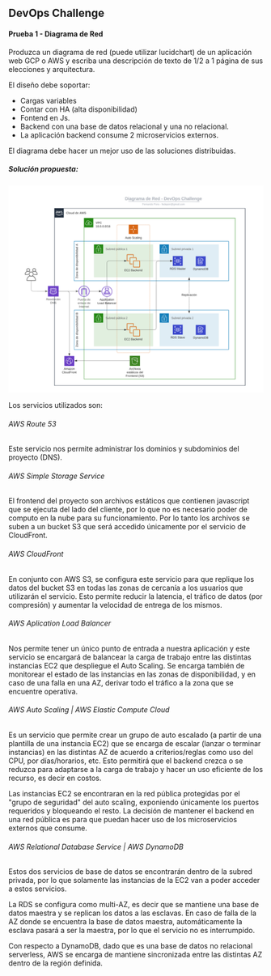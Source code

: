 ## DevOps Challenge

#### Prueba 1 - Diagrama de Red

Produzca un diagrama de red (puede utilizar lucidchart) de un aplicación web GCP o AWS y escriba una descripción de texto de 1/2 a 1 página de sus elecciones y arquitectura.

El diseño debe soportar:

- Cargas variables
- Contar con HA (alta disponibilidad)
- Fontend en Js.
- Backend con una base de datos relacional y una no relacional.
- La aplicación backend consume 2 microservicios externos.

El diagrama debe hacer un mejor uso de las soluciones distribuidas.



##### Solución propuesta:

![Diagrama de Red en AWS](https://github.com/fedapon/devops-challenge/blob/main/prueba-1/Craftech%20Challenge%20-%20Diagrama%20de%20Red.png)

Los servicios utilizados son:

###### AWS Route 53

Este servicio nos permite administrar los dominios y subdominios del proyecto (DNS).

###### AWS Simple Storage Service

El frontend del proyecto son archivos estáticos que contienen javascript que se ejecuta del lado del cliente, por lo que no es necesario poder de computo en la nube para su funcionamiento. Por lo tanto los archivos se suben a un bucket S3 que será accedido únicamente por el servicio de CloudFront.

###### AWS CloudFront

En conjunto con AWS S3, se configura este servicio para que replique los datos del bucket S3 en todas las zonas de cercanía a los usuarios que utilizarán el servicio. Esto permite reducir la latencia, el tráfico de datos (por compresión) y aumentar la velocidad de entrega de los mismos.

###### AWS Aplication Load Balancer

Nos permite tener un único punto de entrada a nuestra aplicación y este servicio se encargará de balancear la carga de trabajo entre las distintas instancias EC2 que despliegue el Auto Scaling. Se encarga también de monitorear el estado de las instancias en las zonas de disponibilidad, y en caso de una falla en una AZ, derivar todo el tráfico a la zona que se encuentre operativa.

###### AWS Auto Scaling | AWS Elastic Compute Cloud

Es un servicio que permite crear un grupo de auto escalado (a partir de una plantilla de una instancia EC2) que se encarga de escalar (lanzar o terminar instancias) en las distintas AZ de acuerdo a criterios/reglas como uso del CPU, por días/horarios, etc. Esto permitirá que el backend crezca o se reduzca para adaptarse a la carga de trabajo y hacer un uso eficiente de los recurso, es decir en costos.

Las instancias EC2 se encontraran en la red pública protegidas por el "grupo de seguridad" del auto scaling, exponiendo únicamente los puertos requeridos y bloqueando el resto. La decisión de mantener el backend en una red pública es para que puedan hacer uso de los microservicios externos que consume.

###### AWS Relational Database Service | AWS DynamoDB

Estos dos servicios de base de datos se encontrarán dentro de la subred privada, por lo que solamente las instancias de la EC2 van a poder acceder a estos servicios.

La RDS se configura como multi-AZ, es decir que se mantiene una base de datos maestra y se replican los datos a las esclavas. En caso de falla de la AZ donde se encuentra la base de datos maestra, automáticamente la esclava pasará a ser la maestra, por lo que el servicio no es interrumpido.

Con respecto a DynamoDB, dado que es una base de datos no relacional serverless, AWS se encarga de mantiene sincronizada entre las distintas AZ dentro de la región definida.

###### 



